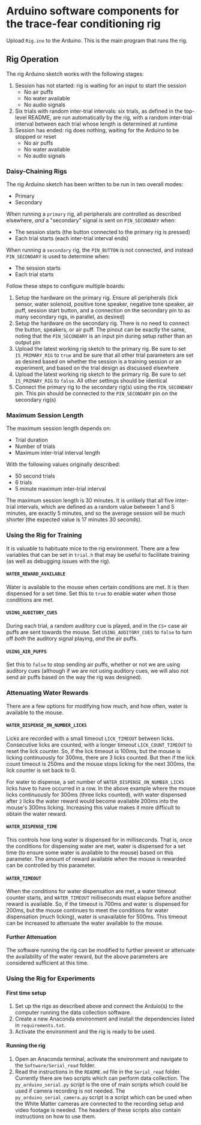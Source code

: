 # Arduino software components for the trace-fear conditioning rig

Upload `Rig.ino` to the Arduino. This is the main program that runs the rig.

## Rig Operation

The rig Arduino sketch works with the following stages:

1. Session has not started: rig is waiting for an input to start the session
    * No air puffs
    * No water available
    * No audio signals
1. Six trials with random inter-trial intervals: six trials, as defined in the top-level README, are run automatically by the rig, with a random inter-trial interval between each trial whose length is determined at runtime
1. Session has ended: rig does nothing, waiting for the Arduino to be stopped or reset
    * No air puffs
    * No water available
    * No audio signals

### Daisy-Chaining Rigs

The rig Arduino sketch has been written to be run in two overall modes:

* Primary
* Secondary

When running a `primary` rig, all peripherals are controlled as described elsewhere, _and_ a "secondary" signal is sent on `PIN_SECONDARY` when:

* The session starts (the button connected to the primary rig is pressed)
* Each trial starts (each inter-trial interval ends)

When running a `secondary` rig, the `PIN_BUTTON` is not connected, and instead `PIN_SECONDARY` is used to determine when:

* The session starts
* Each trial starts

Follow these steps to configure multiple boards:

1. Setup the hardware on the primary rig. Ensure all peripherals (lick sensor, water solenoid, positive tone speaker, negative tone speaker, air puff, session start button, and a connection on the secondary pin to as many secondary rigs, in parallel, as desired)
1. Setup the hardware on the secondary rig. There is no need to connect the button, speakers, or air puff. The pinout can be exactly the same, noting that the `PIN_SECONDARY` is an input pin during setup rather than an output pin
1. Upload the latest working rig sketch to the primary rig. Be sure to set `IS_PRIMARY_RIG` to `true` and be sure that all other trial parameters are set as desired based on whether the session is a training session or an experiment, and based on the trial design as discussed elsewhere
1. Upload the latest working rig sketch to the primary rig. Be sure to set `IS_PRIMARY_RIG` to `false`. All other settings should be identical
1. Connect the primary rig to the secondary rig(s) using the `PIN_SECONDARY` pin. This pin should be connected to the `PIN_SECONDARY` pin on the secondary rig(s)

### Maximum Session Length

The maximum session length depends on:

* Trial duration
* Number of trials
* Maximum inter-trial interval length

With the following values originally described:

* 50 second trials
* 6 trials
* 5 minute maximum inter-trial interval

The maximum session length is 30 minutes. It is unlikely that all five inter-trial intervals, which are defined as a random value between 1 and 5 minutes, are exactly 5 minutes, and so the average session will be much shorter (the expected value is 17 minutes 30 seconds).

### Using the Rig for Training

It is valuable to habituate mice to the rig environment. There are a few variables that can be set in `trial.h` that may be useful to facilitate training (as well as debugging issues with the rig).

#### `WATER_REWARD_AVAILABLE`

Water is available to the mouse when certain conditions are met. It is then dispensed for a set time. Set this to `true` to enable water _when_ those conditions are met.

#### `USING_AUDITORY_CUES`

During each trial, a random auditory cue is played, and in the `CS+` case air puffs are sent towards the mouse. Set `USING_AUDITORY_CUES` to `false` to turn off _both_ the auditory signal playing, _and_ the air puffs.

#### `USING_AIR_PUFFS`

Set this to `false` to stop sending air puffs, whether or not we are using auditory cues (although if we are not using auditory cues, we will also not send air puffs based on the way the rig was designed).

### Attenuating Water Rewards

There are a few options for modifying how much, and how often, water is available to the mouse.

#### `WATER_DISPENSE_ON_NUMBER_LICKS`

Licks are recorded with a small timeout `LICK_TIMEOUT` between licks. Consecutive licks are counted, with a longer timeout `LICK_COUNT_TIMEOUT` to reset the lick counter. So, if the lick timeout is 100ms, but the mouse is licking continuously for 300ms, there are 3 licks counted. But then if the lick count timeout is 250ms and the mouse stops licking for the next 300ms, the lick counter is set back to 0.

For water to dispense, a set number of `WATER_DISPENSE_ON_NUMBER_LICKS` licks have to have occurred in a row. In the above example where the mouse licks continuously for 300ms (three licks counted), with water dispensed after `2` licks the water reward would become available 200ms into the mouse's 300ms licking. Increasing this value makes it more difficult to obtain the water reward.

#### `WATER_DISPENSE_TIME`

This controls how long water is dispensed for in milliseconds. That is, once the conditions for dispensing water are met, water is dispensed for a set time (to ensure some water is available to the mouse) based on this parameter. The amount of reward available _when_ the mouse is rewarded can be controlled by this parameter.

#### `WATER_TIMEOUT`

When the conditions for water dispensation are met, a water timeout counter starts, and `WATER_TIMEOUT` milliseconds must elapse before another reward is available. So, if the timeout is 700ms and water is dispensed for 200ms, but the mouse continues to meet the conditions for water dispensation (much licking), water is unavailable for 500ms. This timeout can be increased to attenuate the water available to the mouse.

#### Further Attenuation

The software running the rig can be modified to further prevent or attenuate the availability of the water reward, but the above parameters are considered sufficient at this time.

### Using the Rig for Experiments

#### First time setup

1. Set up the rigs as described above and connect the Arduio(s) to the computer running the data collection software.
1. Create a new Anaconda environment and install the dependencies listed in `requirements.txt`.
1. Activate the environment and the rig is ready to be used.

#### Running the rig

1. Open an Anaconda terminal, activate the environment and navigate to the `Software/Serial_read` folder.
1. Read the instructions in the `README.md` file in the `Serial_read` folder. Currently there are two scripts which can perform data collection. The `py_arduino_serial.py` script is the one of main scripts which could be used if camera recording is not needed. The `py_arduino_serial_camera.py` script is a script which can be used when the White Matter cameras are connected to the recording setup and video footage is needed. The headers of these scripts also contain instructions on how to use them.

